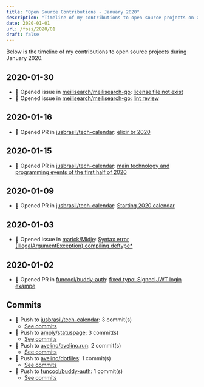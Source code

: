 ```yaml
---
title: "Open Source Contributions - January 2020"
description: "Timeline of my contributions to open source projects on GitHub during January 2020."
date: 2020-01-01
url: /foss/2020/01
draft: false
---
```


Below is the timeline of my contributions to open source projects during January 2020.

## 2020-01-30

- 🐛 Opened issue in [meilisearch/meilisearch-go](https://github.com/meilisearch/meilisearch-go): [license file not exist](https://github.com/meilisearch/meilisearch-go/issues/2)
- 🐛 Opened issue in [meilisearch/meilisearch-go](https://github.com/meilisearch/meilisearch-go): [lint review](https://github.com/meilisearch/meilisearch-go/issues/1)

## 2020-01-16

- 🔀 Opened PR in [jusbrasil/tech-calendar](https://github.com/jusbrasil/tech-calendar): [elixir br 2020](https://github.com/jusbrasil/tech-calendar/pull/38)

## 2020-01-15

- 🔀 Opened PR in [jusbrasil/tech-calendar](https://github.com/jusbrasil/tech-calendar): [main technology and programming events of the first half of 2020](https://github.com/jusbrasil/tech-calendar/pull/36)

## 2020-01-09

- 🔀 Opened PR in [jusbrasil/tech-calendar](https://github.com/jusbrasil/tech-calendar): [Starting 2020 calendar](https://github.com/jusbrasil/tech-calendar/pull/35)

## 2020-01-03

- 🐛 Opened issue in [marick/Midje](https://github.com/marick/Midje): [Syntax error (IllegalArgumentException) compiling deftype*](https://github.com/marick/Midje/issues/465)

## 2020-01-02

- 🔀 Opened PR in [funcool/buddy-auth](https://github.com/funcool/buddy-auth): [fixed typo: Signed JWT login exampe](https://github.com/funcool/buddy-auth/pull/87)

## Commits

- 🔨 Push to [jusbrasil/tech-calendar](https://github.com/jusbrasil/tech-calendar): 3 commit(s)
  - [See commits](https://github.com/jusbrasil/tech-calendar/commits?author=avelino&since=2020-01-01T00:00:00Z&until=2020-01-31T23:59:59Z)
- 🔨 Push to [amply/statuspage](https://github.com/amply/statuspage): 3 commit(s)
  - [See commits](https://github.com/amply/statuspage/commits?author=avelino&since=2020-01-01T00:00:00Z&until=2020-01-31T23:59:59Z)
- 🔨 Push to [avelino/avelino.run](https://github.com/avelino/avelino.run): 2 commit(s)
  - [See commits](https://github.com/avelino/avelino.run/commits?author=avelino&since=2020-01-01T00:00:00Z&until=2020-01-31T23:59:59Z)
- 🔨 Push to [avelino/dotfiles](https://github.com/avelino/dotfiles): 1 commit(s)
  - [See commits](https://github.com/avelino/dotfiles/commits?author=avelino&since=2020-01-01T00:00:00Z&until=2020-01-31T23:59:59Z)
- 🔨 Push to [funcool/buddy-auth](https://github.com/funcool/buddy-auth): 1 commit(s)
  - [See commits](https://github.com/funcool/buddy-auth/commits?author=avelino&since=2020-01-01T00:00:00Z&until=2020-01-31T23:59:59Z)

